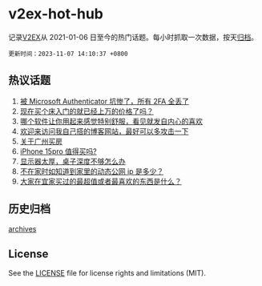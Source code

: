 # v2ex-hot-hub

 记录[V2EX](https://www.v2ex.com/)从 2021-01-06 日至今的热门话题。每小时抓取一次数据，按天[归档](archives)。

`更新时间：2023-11-07 14:10:37 +0800`

## 热议话题

1. [被 Microsoft Authenticator 坑惨了，所有 2FA 全丢了](https://www.v2ex.com/t/989278)
1. [现在买个床入门的就已经上万的价格了吗？](https://www.v2ex.com/t/989331)
1. [哪个软件让你用起来感觉特别舒服，看见就发自内心的喜欢](https://www.v2ex.com/t/989398)
1. [欢迎来访问我自己搭的博客网站，最好可以多攻击一下](https://www.v2ex.com/t/989189)
1. [关于广州买房](https://www.v2ex.com/t/989095)
1. [iPhone 15pro 值得买吗?](https://www.v2ex.com/t/989097)
1. [显示器太厚，桌子深度不够怎么办](https://www.v2ex.com/t/989334)
1. [不在家时如知道到家里的动态公网 ip 是多少？](https://www.v2ex.com/t/989169)
1. [大家在宜家买过的最超值或者最喜欢的东西是什么？](https://www.v2ex.com/t/989343)

## 历史归档

[archives](archives)

## License

See the [LICENSE](LICENSE) file for license rights and limitations (MIT).

